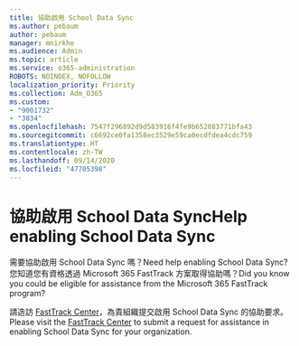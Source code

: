 ```yaml
---
title: 協助啟用 School Data Sync
ms.author: pebaum
author: pebaum
manager: mnirkhe
ms.audience: Admin
ms.topic: article
ms.service: o365-administration
ROBOTS: NOINDEX, NOFOLLOW
localization_priority: Priority
ms.collection: Adm_O365
ms.custom:
- "9001732"
- "3834"
ms.openlocfilehash: 7547f296892d9d583916f4fe9b652083771bfa43
ms.sourcegitcommit: c6692ce0fa1358ec3529e59ca0ecdfdea4cdc759
ms.translationtype: HT
ms.contentlocale: zh-TW
ms.lasthandoff: 09/14/2020
ms.locfileid: "47705398"
---
```

# <a name="help-enabling-school-data-sync"></a><span data-ttu-id="61a75-102">協助啟用 School Data Sync</span><span class="sxs-lookup"><span data-stu-id="61a75-102">Help enabling School Data Sync</span></span>

<span data-ttu-id="61a75-103">需要協助啟用 School Data Sync 嗎？</span><span class="sxs-lookup"><span data-stu-id="61a75-103">Need help enabling School Data Sync?</span></span> <span data-ttu-id="61a75-104">您知道您有資格透過 Microsoft 365 FastTrack 方案取得協助嗎？</span><span class="sxs-lookup"><span data-stu-id="61a75-104">Did you know you could be eligible for assistance from the Microsoft 365 FastTrack program?</span></span>

<span data-ttu-id="61a75-105">請造訪 [FastTrack Center](https://www.microsoft.com/fasttrack)，為貴組織提交啟用 School Data Sync 的協助要求。</span><span class="sxs-lookup"><span data-stu-id="61a75-105">Please visit the [FastTrack Center](https://www.microsoft.com/fasttrack) to submit a request for assistance in enabling School Data Sync for your organization.</span></span>
